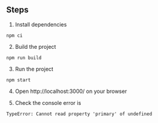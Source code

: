 ## Steps

1. Install dependencies

```
npm ci
```

2. Build the project

```
npm run build
```

3. Run the project

```
npm start
```

4. Open http://localhost:3000/ on your browser

5. Check the console error is

```
TypeError: Cannot read property 'primary' of undefined
```

